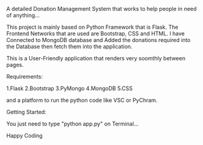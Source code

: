 A detailed Donation Management System that works to help people in need of anything...

This project is mainly based on Python Framework that is Flask.
The Frontend Networks that are used are Bootstrap, CSS and HTML.
I have Connected to MongoDB database and Added the donations required into the Database then fetch them into the application. 

This is a User-Friendly application that renders very soomthly between pages.


Requirements:

1.Flask
2.Bootstrap
3.PyMongo
4.MongoDB
5.CSS

and a platform to run the python code like VSC or PyChram.


Getting Started:

You just need to type "python app.py" on Terminal...

Happy Coding
